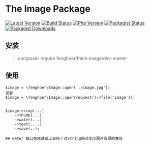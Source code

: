 # The Image Package

[![Latest Version](https://img.shields.io/packagist/v/fenghoer/think-image.svg)](https://packagist.org/packages/fenghoer/think-image)
[![Build Status](https://img.shields.io/travis/fenghoer/think-image.svg)](https://travis-ci.org/fenghoer/think-image)
[![Php Version](https://img.shields.io/badge/php-%3E=7.4-brightgreen.svg)](https://secure.php.net/)
[![Packagist Status](https://img.shields.io/packagist/v/fenghoer/think-image.svg)](https://packagist.org/packages/fenghoer/think-image)
[![Packagist Downloads](https://img.shields.io/packagist/dt/fenghoer/think-image.svg)](https://packagist.org/packages/fenghoer/think-image)

## 安装

> composer require fenghoer/think-image:dev-master

## 使用

~~~
$image = \fenghoer\Image::open('./image.jpg');
或者
$image = \fenghoer\Image::open(request()->file('image'));


$image->crop(...)
    ->thumb(...)
    ->water(...)
    ->text(....)
    ->save(..);

## water 接口在原基础上支持了对string格式水印图片资源的兼容
~~~